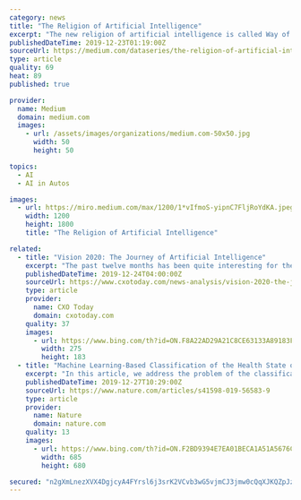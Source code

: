 ```yaml
---
category: news
title: "The Religion of Artificial Intelligence"
excerpt: "The new religion of artificial intelligence is called Way of the Future. It is founded by Anthony Levandowski. He was titulated by Wired in 2017 as the: “… engineer at the heart of the Uber/Waymo lawsuit.” The controversy is already tantalising."
publishedDateTime: 2019-12-23T01:19:00Z
sourceUrl: https://medium.com/dataseries/the-religion-of-artificial-intelligence-884c43aa972b
type: article
quality: 69
heat: 89
published: true

provider:
  name: Medium
  domain: medium.com
  images:
    - url: /assets/images/organizations/medium.com-50x50.jpg
      width: 50
      height: 50

topics:
  - AI
  - AI in Autos

images:
  - url: https://miro.medium.com/max/1200/1*vIfmoS-yipnC7FljRoYdKA.jpeg
    width: 1200
    height: 1800
    title: "The Religion of Artificial Intelligence"

related:
  - title: "Vision 2020: The Journey of Artificial Intelligence"
    excerpt: "The past twelve months has been quite interesting for the progress that artificial intelligence has made. From facial recognition to Elon Musk’s Neuralink, the story of AI has made the front pages regularly though not as frequently as some may have expected. There were several innovations through 2019 across domains such as big data ..."
    publishedDateTime: 2019-12-24T04:00:00Z
    sourceUrl: https://www.cxotoday.com/news-analysis/vision-2020-the-journey-of-artificial-intelligence/
    type: article
    provider:
      name: CXO Today
      domain: cxotoday.com
    quality: 37
    images:
      - url: https://www.bing.com/th?id=ON.F8A22AD29A21C8CE63133A89183FF04C
        width: 275
        height: 183
  - title: "Machine Learning-Based Classification of the Health State of Mice Colon in Cancer Study from Confocal Laser Endomicroscopy"
    excerpt: "In this article, we address the problem of the classification of the health state of the colon’s wall of mice, possibly injured by cancer with machine learning approaches. This problem is essential for translational research on cancer and is a priori challenging since the amount of data is usually limited in all preclinical studies for ..."
    publishedDateTime: 2019-12-27T10:29:00Z
    sourceUrl: https://www.nature.com/articles/s41598-019-56583-9
    type: article
    provider:
      name: Nature
      domain: nature.com
    quality: 13
    images:
      - url: https://www.bing.com/th?id=ON.F2BD9394E7EA01BECA1A51A5676C816F
        width: 685
        height: 680

secured: "n2gXmLnezXVX4DgjcyA4FYrsl6j3srK2VCvb3wG5vjmCJ3jmw0cQqXJKQZpJzkN51ilJ5x5mxWglIMrt5XXanm67HXxp7UqDBxzTtEuWNEElTd4A4YxjNZtJUnQz4O/ceNNn4d1sEoizgc1ZlXLkSlQVS4JWy/nilTiUOpyuCGRzb5UW89dI37M5ST3As3bLQ6N96bo4d/6e3tJA0Kht32VLHx2IdCjAQjaDncHbWA1UzQAmKuiCChitxlGT55y9qgxd36+wCfnX4B8UFg02Sw==;4fgTjk1qGyTOhiWfE98b2Q=="
---
```


